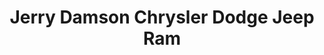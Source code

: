 ---
title: "Jerry Damson Chrysler Dodge Jeep Ram"
url: /arab/jerry-damson-chrysler-dodge-jeep-ram/
shop: Autohaus
---
